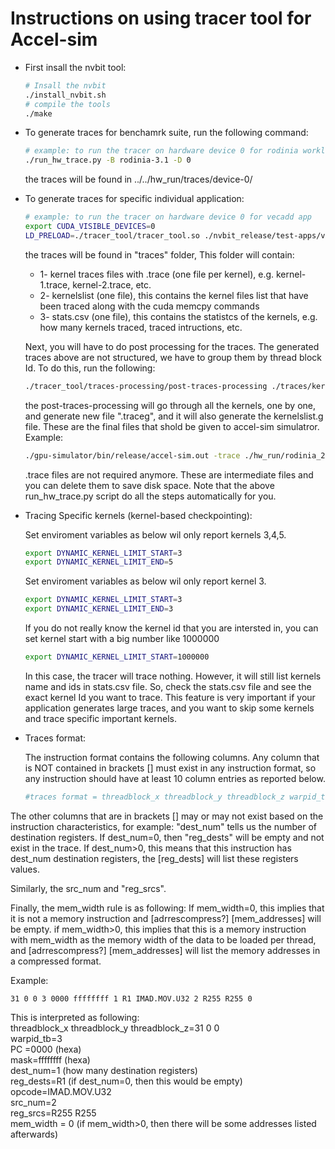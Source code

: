# Instructions on using tracer tool for Accel-sim 

* First insall the nvbit tool:
    ```bash
    # Insall the nvbit
    ./install_nvbit.sh
    # compile the tools
    ./make
    ```
* To generate traces for benchamrk suite, run the following command:
    ```bash
    # example: to run the tracer on hardware device 0 for rodinia workloads
    ./run_hw_trace.py -B rodinia-3.1 -D 0
    ```
    the traces will be found in ../../hw_run/traces/device-0/

* To generate traces for specific individual application:
    ```bash
    # example: to run the tracer on hardware device 0 for vecadd app
    export CUDA_VISIBLE_DEVICES=0
    LD_PRELOAD=./tracer_tool/tracer_tool.so ./nvbit_release/test-apps/vectoradd/vectoradd
    ```
    the traces will be found in "traces" folder, This folder will contain:
    * 1- kernel traces files with .trace (one file per kernel), e.g. kernel-1.trace, kernel-2.trace, etc.
    * 2- kernelslist (one file), this contains the kernel files list that have been traced along with the cuda memcpy commands
    * 3- stats.csv (one file), this contains the statistcs of the kernels, e.g. how many kernels traced, traced intructions, etc.

    Next, you will have to do post processing for the traces. The generated traces above are not structured, we have to group them by thread block Id. To do this, run the following:

    ```bash
    ./tracer_tool/traces-processing/post-traces-processing ./traces/kernelslist
    ```

    the post-traces-processing will go through all the kernels, one by one, and generate new file ".traceg", and it will also generate the kernelslist.g file. These are the final files that shold be given to accel-sim simulatror. Example:

    ```bash
    ./gpu-simulator/bin/release/accel-sim.out -trace ./hw_run/rodinia_2.0-ft/9.1/backprop-rodinia-2.0-ft/4096___data_result_4096_txt/traces/kernelslist.g -config ./gpu-simulator/gpgpu-sim/configs/tested-cfgs/SM7_QV100/gpgpusim.config -config ./gpu-simulator/configs/tested-cfgs/SM7_QV100/trace.config
    ```

    .trace files are not required anymore. These are intermediate files and you can delete them to save disk space. 
    Note that the above run_hw_trace.py script do all the steps automatically for you.

* Tracing Specific kernels (kernel-based checkpointing):

    Set enviroment variables as below wil only report kernels 3,4,5.
    ```bash
    export DYNAMIC_KERNEL_LIMIT_START=3
    export DYNAMIC_KERNEL_LIMIT_END=5
    ```

    Set enviroment variables as below wil only report kernel 3.
    ```bash
    export DYNAMIC_KERNEL_LIMIT_START=3
    export DYNAMIC_KERNEL_LIMIT_END=3
    ```

    If you do not really know the kernel id that you are intersted in, you can set kernel start with a big number like 1000000 
    ```bash
    export DYNAMIC_KERNEL_LIMIT_START=1000000
    ```
    In this case, the tracer will trace nothing. However, it will still list kernels name and ids in stats.csv file. So, check the stats.csv file and see the exact kernel Id you want to trace. This feature is very important if your application generates large traces, and you want to skip some kernels and trace specific important kernels.

* Traces format:

    The instruction format contains the following columns. Any column that is NOT contained in brackets [] must exist in any instruction format, so any instruction should have at least 10 column entries as reported below. 
    
    ```bash
    #traces format = threadblock_x threadblock_y threadblock_z warpid_tb PC mask dest_num [reg_dests] opcode src_num [reg_srcs] mem_width [adrrescompress?] [mem_addresses]
    ```
    
The other columns that are in brackets [] may or may not exist based on the instruction characteristics, for example:
"dest_num" tells us the number of destination registers.
If dest_num=0, then "reg_dests" will be empty and not exist in the trace.
If dest_num>0, this means that this instruction has dest_num destination registers, the [reg_dests] will list these registers values.

Similarly, the src_num and "reg_srcs".

Finally, the mem_width rule is as following:
If mem_width=0, this implies that it is not a memory instruction and [adrrescompress?] [mem_addresses] will be empty.
if mem_width>0, this implies that this is a memory instruction with mem_width as the memory width of the data to be loaded per thread, and [adrrescompress?] [mem_addresses] will list the memory addresses in a compressed format.

Example: 


    31 0 0 3 0000 ffffffff 1 R1 IMAD.MOV.U32 2 R255 R255 0


This is interpreted as following: <br />
threadblock_x threadblock_y threadblock_z=31 0 0 <br />
warpid_tb=3 <br />
PC =0000 (hexa) <br />
mask=ffffffff (hexa) <br />
dest_num=1 (how many destination registers) <br />
reg_dests=R1 (if dest_num=0, then this would be empty) <br />
opcode=IMAD.MOV.U32  <br />
src_num=2  <br />
reg_srcs=R255 R255  <br />
mem_width = 0 (if mem_width>0, then there will be some addresses listed afterwards) <br />


